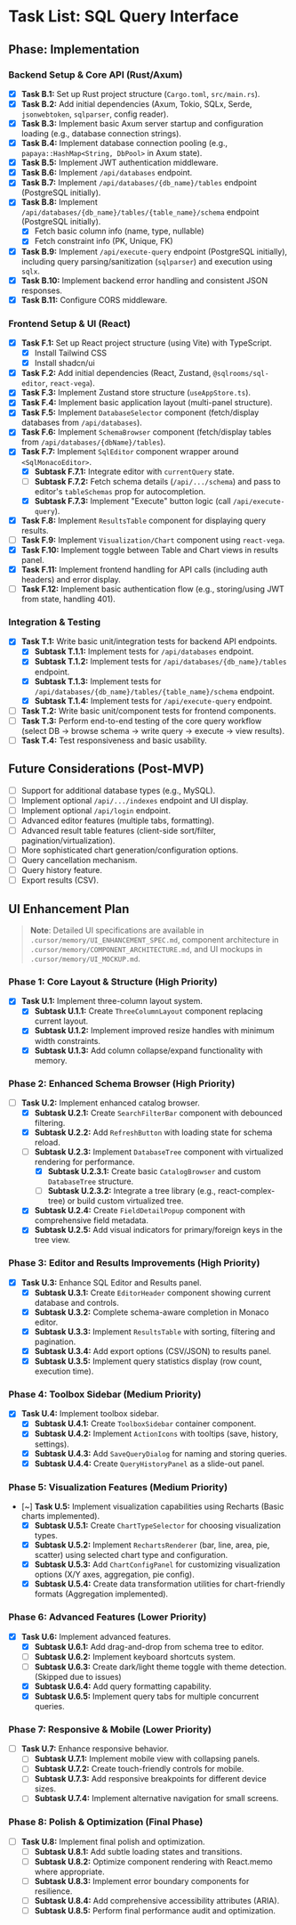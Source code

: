 # Task List: SQL Query Interface

## Phase: Implementation

### Backend Setup & Core API (Rust/Axum)

-   [x] **Task B.1:** Set up Rust project structure (`Cargo.toml`, `src/main.rs`).
-   [x] **Task B.2:** Add initial dependencies (Axum, Tokio, SQLx, Serde, `jsonwebtoken`, `sqlparser`, config reader).
-   [x] **Task B.3:** Implement basic Axum server startup and configuration loading (e.g., database connection strings).
-   [x] **Task B.4:** Implement database connection pooling (e.g., `papaya::HashMap<String, DbPool>` in Axum state).
-   [x] **Task B.5:** Implement JWT authentication middleware.
-   [x] **Task B.6:** Implement `/api/databases` endpoint.
-   [x] **Task B.7:** Implement `/api/databases/{db_name}/tables` endpoint (PostgreSQL initially).
-   [x] **Task B.8:** Implement `/api/databases/{db_name}/tables/{table_name}/schema` endpoint (PostgreSQL initially).
    -   [x] Fetch basic column info (name, type, nullable)
    -   [x] Fetch constraint info (PK, Unique, FK)
-   [x] **Task B.9:** Implement `/api/execute-query` endpoint (PostgreSQL initially), including query parsing/sanitization (`sqlparser`) and execution using `sqlx`.
-   [x] **Task B.10:** Implement backend error handling and consistent JSON responses.
-   [x] **Task B.11:** Configure CORS middleware.

### Frontend Setup & UI (React)

-   [x] **Task F.1:** Set up React project structure (using Vite) with TypeScript.
    -   [x] Install Tailwind CSS
    -   [x] Install shadcn/ui
-   [x] **Task F.2:** Add initial dependencies (React, Zustand, `@sqlrooms/sql-editor`, `react-vega`).
-   [x] **Task F.3:** Implement Zustand store structure (`useAppStore.ts`).
-   [x] **Task F.4:** Implement basic application layout (multi-panel structure).
-   [x] **Task F.5:** Implement `DatabaseSelector` component (fetch/display databases from `/api/databases`).
-   [x] **Task F.6:** Implement `SchemaBrowser` component (fetch/display tables from `/api/databases/{dbName}/tables`).
-   [x] **Task F.7:** Implement `SqlEditor` component wrapper around `<SqlMonacoEditor>`.
    -   [x] **Subtask F.7.1:** Integrate editor with `currentQuery` state.
    -   [ ] **Subtask F.7.2:** Fetch schema details (`/api/.../schema`) and pass to editor's `tableSchemas` prop for autocompletion.
    -   [x] **Subtask F.7.3:** Implement "Execute" button logic (call `/api/execute-query`).
-   [x] **Task F.8:** Implement `ResultsTable` component for displaying query results.
-   [ ] **Task F.9:** Implement `Visualization/Chart` component using `react-vega`.
-   [x] **Task F.10:** Implement toggle between Table and Chart views in results panel.
-   [x] **Task F.11:** Implement frontend handling for API calls (including auth headers) and error display.
-   [ ] **Task F.12:** Implement basic authentication flow (e.g., storing/using JWT from state, handling 401).

### Integration & Testing

-   [x] **Task T.1:** Write basic unit/integration tests for backend API endpoints.
    -   [x] **Subtask T.1.1:** Implement tests for `/api/databases` endpoint.
    -   [x] **Subtask T.1.2:** Implement tests for `/api/databases/{db_name}/tables` endpoint.
    -   [x] **Subtask T.1.3:** Implement tests for `/api/databases/{db_name}/tables/{table_name}/schema` endpoint.
    -   [x] **Subtask T.1.4:** Implement tests for `/api/execute-query` endpoint.
-   [ ] **Task T.2:** Write basic unit/component tests for frontend components.
-   [ ] **Task T.3:** Perform end-to-end testing of the core query workflow (select DB -> browse schema -> write query -> execute -> view results).
-   [ ] **Task T.4:** Test responsiveness and basic usability.

## Future Considerations (Post-MVP)

-   [ ] Support for additional database types (e.g., MySQL).
-   [ ] Implement optional `/api/.../indexes` endpoint and UI display.
-   [ ] Implement optional `/api/login` endpoint.
-   [ ] Advanced editor features (multiple tabs, formatting).
-   [ ] Advanced result table features (client-side sort/filter, pagination/virtualization).
-   [ ] More sophisticated chart generation/configuration options.
-   [ ] Query cancellation mechanism.
-   [ ] Query history feature.
-   [ ] Export results (CSV).

## UI Enhancement Plan

> **Note**: Detailed UI specifications are available in `.cursor/memory/UI_ENHANCEMENT_SPEC.md`, component architecture in `.cursor/memory/COMPONENT_ARCHITECTURE.md`, and UI mockups in `.cursor/memory/UI_MOCKUP.md`.

### Phase 1: Core Layout & Structure (High Priority)

-   [x] **Task U.1:** Implement three-column layout system.
    -   [x] **Subtask U.1.1:** Create `ThreeColumnLayout` component replacing current layout.
    -   [x] **Subtask U.1.2:** Implement improved resize handles with minimum width constraints.
    -   [x] **Subtask U.1.3:** Add column collapse/expand functionality with memory.

### Phase 2: Enhanced Schema Browser (High Priority)

-   [ ] **Task U.2:** Implement enhanced catalog browser.
    -   [x] **Subtask U.2.1:** Create `SearchFilterBar` component with debounced filtering.
    -   [x] **Subtask U.2.2:** Add `RefreshButton` with loading state for schema reload.
    -   [ ] **Subtask U.2.3:** Implement `DatabaseTree` component with virtualized rendering for performance.
        -   [x] **Subtask U.2.3.1:** Create basic `CatalogBrowser` and custom `DatabaseTree` structure.
        -   [ ] **Subtask U.2.3.2:** Integrate a tree library (e.g., react-complex-tree) or build custom virtualized tree.
    -   [x] **Subtask U.2.4:** Create `FieldDetailPopup` component with comprehensive field metadata.
    -   [x] **Subtask U.2.5:** Add visual indicators for primary/foreign keys in the tree view.

### Phase 3: Editor and Results Improvements (High Priority)

-   [x] **Task U.3:** Enhance SQL Editor and Results panel.
    -   [x] **Subtask U.3.1:** Create `EditorHeader` component showing current database and controls.
    -   [x] **Subtask U.3.2:** Complete schema-aware completion in Monaco editor.
    -   [x] **Subtask U.3.3:** Implement `ResultsTable` with sorting, filtering and pagination.
    -   [x] **Subtask U.3.4:** Add export options (CSV/JSON) to results panel.
    -   [x] **Subtask U.3.5:** Implement query statistics display (row count, execution time).

### Phase 4: Toolbox Sidebar (Medium Priority)

-   [x] **Task U.4:** Implement toolbox sidebar.
    -   [x] **Subtask U.4.1:** Create `ToolboxSidebar` container component.
    -   [x] **Subtask U.4.2:** Implement `ActionIcons` with tooltips (save, history, settings).
    -   [x] **Subtask U.4.3:** Add `SaveQueryDialog` for naming and storing queries.
    -   [x] **Subtask U.4.4:** Create `QueryHistoryPanel` as a slide-out panel.

### Phase 5: Visualization Features (Medium Priority)

-   [~] **Task U.5:** Implement visualization capabilities using Recharts (Basic charts implemented).
    -   [x] **Subtask U.5.1:** Create `ChartTypeSelector` for choosing visualization types.
    -   [x] **Subtask U.5.2:** Implement `RechartsRenderer` (bar, line, area, pie, scatter) using selected chart type and configuration.
    -   [x] **Subtask U.5.3:** Add `ChartConfigPanel` for customizing visualization options (X/Y axes, aggregation, pie config).
    -   [x] **Subtask U.5.4:** Create data transformation utilities for chart-friendly formats (Aggregation implemented).

### Phase 6: Advanced Features (Lower Priority)

-   [x] **Task U.6:** Implement advanced features.
    -   [x] **Subtask U.6.1:** Add drag-and-drop from schema tree to editor.
    -   [ ] **Subtask U.6.2:** Implement keyboard shortcuts system.
    -   [ ] **Subtask U.6.3:** Create dark/light theme toggle with theme detection. (Skipped due to issues)
    -   [x] **Subtask U.6.4:** Add query formatting capability.
    -   [x] **Subtask U.6.5:** Implement query tabs for multiple concurrent queries.

### Phase 7: Responsive & Mobile (Lower Priority)

-   [ ] **Task U.7:** Enhance responsive behavior.
    -   [ ] **Subtask U.7.1:** Implement mobile view with collapsing panels.
    -   [ ] **Subtask U.7.2:** Create touch-friendly controls for mobile.
    -   [ ] **Subtask U.7.3:** Add responsive breakpoints for different device sizes.
    -   [ ] **Subtask U.7.4:** Implement alternative navigation for small screens.

### Phase 8: Polish & Optimization (Final Phase)

-   [ ] **Task U.8:** Implement final polish and optimization.
    -   [ ] **Subtask U.8.1:** Add subtle loading states and transitions.
    -   [ ] **Subtask U.8.2:** Optimize component rendering with React.memo where appropriate.
    -   [ ] **Subtask U.8.3:** Implement error boundary components for resilience.
    -   [ ] **Subtask U.8.4:** Add comprehensive accessibility attributes (ARIA).
    -   [ ] **Subtask U.8.5:** Perform final performance audit and optimization.
